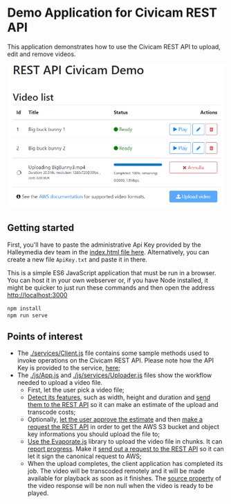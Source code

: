 # Demo Application for Civicam REST API
This application demonstrates how to use the Civicam REST API to upload, edit and remove videos.

![screenshot.png](screenshot.png)

## Getting started
First, you'll have to paste the administrative Api Key provided by the Halleymedia dev team in the [index.html file here](index.html#L149). Alternatively, you can create a new file `ApiKey.txt` and paste it in there.

This is a simple ES6 JavaScript application that must be run in a browser. You can host it in your own webserver or, if you have Node installed, it might be quicker to just run these commands and then open the address [http://localhost:3000](http://localhost:3000)
```
npm install
npm run serve
```
## Points of interest

* The [./services/Client.js](./js/services/Client.js) file contains some sample methods used to invoke operations on the Civicam REST API. Please note how the API Key is provided to the service, [here](./js/services/Client.js#L122);
* The [./js/App.js](./js/App.js) and [./js/services/Uploader.js](./js/services/Uploader.js) files show the workflow needed to upload a video file.
  * First, let the user pick a video file;
  * [Detect its features](./js/App.js#L111), such as width, height and duration and [send them to the REST API](./js/App.js#L119) so it can make an estimate of the upload and transcode costs;
  * Optionally, [let the user approve the estimate](./js/App.js#L122) and then [make a request the REST API](./js/App.js#L128) in order to get the AWS S3 bucket and object key informations you should upload the file to;
  * [Use the Evaporate.js](./js/services/Uploader.js#L28) library to upload the video file in chunks. It can [report progress](./js/services/Uploader.js#L44). Make it [send out a request to the REST API](./js/services/Uploader.js#L98) so it can let it sign the canonical request to AWS;
  * When the upload completes, the client application has completed its job. The video will be transcoded remotely and it will be made available for playback as soon as it finishes. The [source property](./js/models/Video.js#L34) of the video response will be non null when the video is ready to be played.